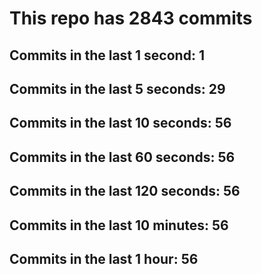 # This repo has 2843 commits

## Commits in the last 1 second: 1
## Commits in the last 5 seconds: 29
## Commits in the last 10 seconds: 56
## Commits in the last 60 seconds: 56
## Commits in the last 120 seconds: 56
## Commits in the last 10 minutes: 56
## Commits in the last 1 hour: 56
